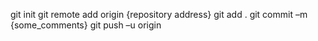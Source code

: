 git init
git remote add origin {repository address}
git add .
git commit –m {some_comments}
git push –u origin
